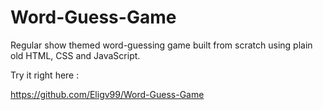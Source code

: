# Word-Guess-Game
Regular show themed word-guessing game built from scratch using plain old HTML, CSS and JavaScript.

Try it right here :

https://github.com/Eligv99/Word-Guess-Game
